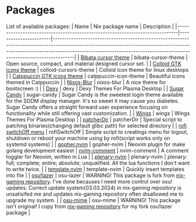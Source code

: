 # Packages
List of available packages:
| Name                                                                         | Nix package name      | Description                                                                                                                                                                                                                                       |
|------------------------------------------------------------------------------|-----------------------|---------------------------------------------------------------------------------------------------------------------------------------------------------------------------------------------------------------------------------------------------|
| [Bibata cursor theme](https://github.com/ful1e5/Bibata_Cursor)               | bibata-cursor-theme   | Open source, compact, and material designed cursor set.                                                                                                                                                                                           |
| [Colloid GTK icons theme](https://github.com/vinceliuice/Colloid-icon-theme) | colloid-cursors-theme | Colloid icon theme for linux desktops                                                                                                                                                                                                             |
| [Catppuccin GTK icons theme](https://github.com/ljmill/catppuccin-icons)     | catppuccin-icon-theme | Beautiful icons themed in Catppuccin                                                                                                                                                                                                              |
| [Nixos-Blur](https://git.gurkan.in/gurkan/nixos-blur-plymouth)               | nixos-blur            | A nice theme for bootscreen :)                                                                                                                                                                                                                    |
| [Dexy](https://github.com/L4ki/Dexy-Plasma-Themes)                           | dexy                  | Dexy Themes For Plasma Desktop                                                                                                                                                                                                                    |
| [Sugar Candy](https://framagit.org/MarianArlt/sddm-sugar-candy)              | sugar-candy           | Sugar Candy is the sweetest login theme available for the SDDM display manager. It's so sweet it may cause you diabetes. Sugar Candy offers a straight forward user experience focusing on functionality while still offering vast customization. |
| [Wings](https://github.com/L4ki/Wings-Plasma-Themes)                         | wings                 | Wings Themes For Plasma Desktop                                                                                                                                                                                                                   |
| [patcherDir](./utils/patcherDir/default.nix)                                 | patcherDir            | Special script to patching binaries(changing default glibc path) for selected directory                                                                                                                                                           |
| [rofi switchOff menu](./utils/rofiSwitchOff/default.nix)                     | rofiSwitchOff         | Simple script to creatings menu for logout, shutdown or reboot your machine using by rofi(script works only on systemd systems)                                                                                                                   |
| [gopher.nvim](https://github.com/olexsmir/gopher.nvim)             | gopher-nvim           | Neovim plugin for make golang development easiest
| [nvim-comment](https://github.com/terrortylor/nvim-comment)        | nvim-comment           | A comment toggler for Neovim, written in Lua        |
| [plenary-nvim](https://github.com/nvim-lua/plenary.nvim)           | plenary-nvim          | plenary: full; complete; entire; absolute; unqualified. All the lua functions I don't want to write twice.        |
| [template.nvim](https://github.com/nvimdev/template.nvim)          | template-nvim         | Quickly insert templates into file        |
| [osu!lazer](https://github.com/ppy/osu) | osu-lazer | WARNING! This package is fork from [nix-gaming repository](https://github.com/fufexan/nix-gaming). I've done becauses I need more control over osu! updates. Currect update system(03.03.2024) in nix-gaming repository is unsatisifed me and updates nix-gaming repository often disallowed me to upgrade my system.     |
| [osu-mime](https://github.com/fufexan/nix-gaming/blob/master/pkgs/osu-mime/default.nix) | osu-mime | WARNING! This package isn't original! I copy from [nix-gaming repository](https://github.com/fufexan/nix-gaming) for my fork osu!lazer package |